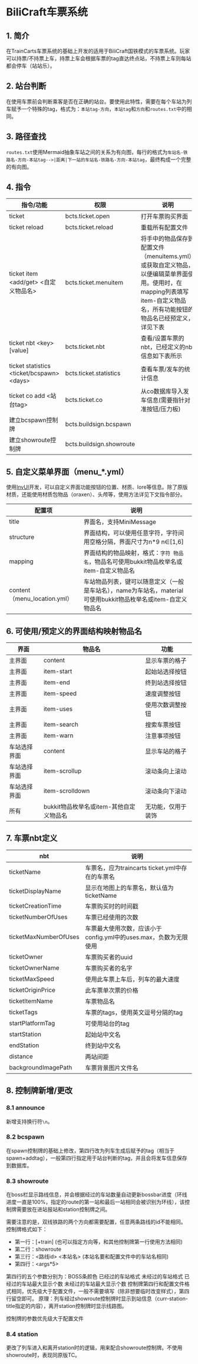 # BiliCraft车票系统

## 1. 简介
在TrainCarts车票系统的基础上开发的适用于BiliCraft国铁模式的车票系统。玩家可以持票/不持票上车，持票上车会根据车票的tag直达终点站，不持票上车则每站都会停车（站站乐）。


## 2. 站台判断
在使用车票前会判断乘客是否在正确的站台。要使用此特性，需要在每个车站为列车赋予一个特殊的tag，格式为：`本站tag-方向`，`本站tag`和`方向`和`routes.txt`中的相同。


## 3. 路径查找
`routes.txt`使用Mermaid抽象车站之间的关系为有向图，每行的格式为`车站名-铁路名-方向-本站tag-->|距离|下一站的车站名-铁路名-方向-本站tag`，最终构成一个完整的有向图。


## 4. 指令
| 指令/功能                                       | 权限                       | 说明                                                                                               |
|---------------------------------------------|--------------------------|--------------------------------------------------------------------------------------------------|
| ticket                                      | bcts.ticket.open         | 打开车票购买界面                                                                                         |
| ticket reload                               | bcts.ticket.reload       | 重载所有配置文件                                                                                         |
| ticket item \<add/get> <自定义物品名>             | bcts.ticket.menuitem     | 将手中的物品保存到配置文件（menuitems.yml）或获取自定义物品，以便编辑菜单界面使用。使用时，在mapping列表填写item-自定义物品名，所有功能按钮的物品名已经预定义，详见下表 |
| ticket nbt \<key> \[value]                  | bcts.ticket.nbt          | 查看/设置车票的nbt，已经定义的nbt信息如下表所示                                                                      |
| ticket statistics \<ticket/bcspawn> \<days> | bcts.ticket.statistics   | 查看车票/发车的统计信息                                                                                     |
| ticket co add \<站台tag>                      | bcts.ticket.co           | 从co数据库导入发车信息(需要指针对准按钮/压力板)                                                                       |
| 建立bcspawn控制牌                                | bcts.buildsign.bcspawn   |                                                                                                  |
| 建立showroute控制牌                              | bcts.buildsign.showroute |                                                                                                  |


## 5. 自定义菜单界面（menu_*.yml）
使用[InvUI](https://github.com/NichtStudioCode/InvUI)开发，可以自定义界面功能按钮的位置、材质、lore等信息。除了原版材质，还能使用材质包物品（oraxen）、头颅等，使用方法详见下文指令部分。

| 配置项                        | 说明                                                                 |
|----------------------------|--------------------------------------------------------------------|
| title                      | 界面名，支持MiniMessage                                                  |
| structure                  | 界面结构，可以使用任意字符，字符间用空格分隔，界面尺寸为n*9 n∈[1,6]                            |
| mapping                    | 界面结构的物品映射，格式：`字符 物品名`，物品名可使用bukkit物品枚举名或item-自定义物品名                |
| content（menu_location.yml） | 车站物品列表，键可以随意定义（一般是车站名），name为车站名，material可使用bukkit物品枚举名或item-自定义物品名 |


## 6. 可使用/预定义的界面结构映射物品名
| 界面     | 物品名                       | 功能        |
|--------|---------------------------|-----------|
| 主界面    | content                   | 显示车票的格子   |
| 主界面    | item-start                | 起始站选择按钮   |
| 主界面    | item-end                  | 终到站选择按钮   |
| 主界面    | item-speed                | 速度调整按钮    |
| 主界面    | item-uses                 | 使用次数调整按钮  |
| 主界面    | item-search               | 搜索车票按钮    |
| 主界面    | item-warn                 | 注意事项按钮    |
| 车站选择界面 | content                   | 显示车站的格子   |
| 车站选择界面 | item-scrollup             | 滚动条向上滚动   |
| 车站选择界面 | item-scrolldown           | 滚动条向下滚动   |
| 所有     | bukkit物品枚举名或item-其他自定义物品名 | 无功能，仅用于装饰 |


## 7. 车票nbt定义
| nbt                   | 说明                                        |
|-----------------------|-------------------------------------------|
| ticketName            | 车票名，应为traincarts ticket.yml中存在的车票名        |
| ticketDisplayName     | 显示在地图上的车票名，默认值为ticketName                 |
| ticketCreationTime    | 车票购买时的时间戳                                 |
| ticketNumberOfUses    | 车票已经使用的次数                                 |
| ticketMaxNumberOfUses | 车票最大使用次数，应该小于config.yml中的uses.max，负数为无限使用 |
| ticketOwner           | 车票购买者的uuid                                |
| ticketOwnerName       | 车票购买者的名字                                  |
| ticketMaxSpeed        | 使用此车票上车后，列车的最大速度                          |
| ticketOriginPrice     | 此车票单次票的价格                                 |
| ticketItemName        | 车票物品名                                     |
| ticketTags            | 车票的tags，使用英文逗号分隔的tag                      |
| startPlatformTag      | 可使用站台的tag                                 |
| startStation          | 起始站中文名                                    |
| endStation            | 终到站中文名                                    |
| distance              | 两站间距                                      |
| backgroundImagePath   | 车票背景图片文件名                                 |

## 8. 控制牌新增/更改

### 8.1 announce
新增支持换行符`\n`。


### 8.2 bcspawn
在spawn控制牌的基础上修改，第四行改为列车生成后赋予的tag（相当于spawn+addtag），一般第四行指定用于站台判断的tag，并且会将发车信息保存到数据库。


### 8.3 showroute
在boss栏显示路线信息，并会根据经过的车站数量自动更新bossbar进度（环线进度一直是100%，指定的route的第一站和最后一站相同会被识别为环线），该控制牌需要放在进站报站和station控制牌之间。

需要注意的是，双线铁路的两个方向都需要配置，任意两条路线的id不能相同。
控制牌格式如下：
- 第一行：[+train]  (也可以指定方向等，和其他控制牌第一行使用方法相同)
- 第二行：showroute
- 第三行：<路线id> <本站名>   (本站名要和配置文件中的车站名相同)
- 第四行：<args*5>

第四行的五个参数分别为：BOSS条颜色 已经过的车站格式 未经过的车站格式 已经过的车站最大显示个数 未经过的车站最大显示个数
控制牌第四行和配置文件格式相同，优先级大于配置文件，一般不需要填写（除非想要临时改变样式），第四行留空即可。
原理：列车经过showroute控制牌时显示到站信息（curr-station-title指定的内容），离开station控制牌时显示线路图。

控制牌的参数优先级大于配置文件


### 8.4 station
更改了列车进入和离开station时的逻辑，用来配合showroute控制牌。不使用showroute时，表现同原版TC。